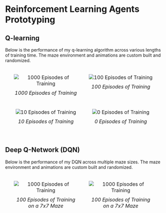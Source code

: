 # Reinforcement Learning Agents Prototyping

## Q-learning

Below is the performance of my q-learning algorithm across various lengths of training time. The maze environment and animations are custom built and randomized.

<div style="display: flex; justify-content: center; align-items: center; width: 100%; margin: auto;">
  <table style="width: 100%; max-width: 1000px; margin: auto; border-collapse: separate; border-spacing: 20px; text-align: center;">
    <tr>
      <td style="width: 50%; vertical-align: top; text-align: center;">
        <div style="display: flex; flex-direction: column; align-items: center;">
          <img src="https://github.com/user-attachments/assets/33fa15ff-e185-403a-9601-1bb800fc0c0a" alt="1000 Episodes of Training" style="max-width: 100%; height: auto; display: block; margin: 0 auto;" />
          <p style="margin-top: 10px;"><em>1000 Episodes of Training</em></p>
        </div>
      </td>
      <td style="width: 50%; vertical-align: top; text-align: center;">
        <div style="display: flex; flex-direction: column; align-items: center;">
          <img src="https://github.com/user-attachments/assets/f58ddf8f-b028-43c0-8407-a03b88475b46" alt="100 Episodes of Training" style="max-width: 100%; height: auto; display: block; margin: 0 auto;" />
          <p style="margin-top: 10px;"><em>100 Episodes of Training</em></p>
        </div>
      </td>
    </tr>
    <tr>
      <td style="width: 50%; vertical-align: top; text-align: center;">
        <div style="display: flex; flex-direction: column; align-items: center;">
          <img src="https://github.com/user-attachments/assets/9c0d8108-af4b-43d3-97af-e27ce31247de" alt="10 Episodes of Training" style="max-width: 100%; height: auto; display: block; margin: 0 auto;" />
          <p style="margin-top: 10px;"><em>10 Episodes of Training</em></p>
        </div>
      </td>
      <td style="width: 50%; vertical-align: top; text-align: center;">
        <div style="display: flex; flex-direction: column; align-items: center;">
          <img src="https://github.com/user-attachments/assets/419e25d1-9e0d-4799-8643-41a20486bd21" alt="0 Episodes of Training" style="max-width: 100%; height: auto; display: block; margin: 0 auto;" />
          <p style="margin-top: 10px;"><em>0 Episodes of Training</em></p>
        </div>
      </td>
    </tr>
  </table>
</div>

## Deep Q-Network (DQN)

Below is the performance of my DQN across multiple maze sizes. The maze environment and animations are custom built and randomized.

<div style="display: flex; justify-content: center; align-items: center; width: 100%; margin: auto;">
  <table style="width: 100%; max-width: 1000px; margin: auto; border-collapse: separate; border-spacing: 20px; text-align: center;">
    <tr>
      <td style="width: 50%; vertical-align: top; text-align: center;">
        <div style="display: flex; flex-direction: column; align-items: center;">
          <img src="https://github.com/user-attachments/assets/ba837f86-84d3-42fb-98b1-c60741158f3e" alt="1000 Episodes of Training" style="max-width: 100%; height: auto; display: block; margin: 0 auto;" />
          <p style="margin-top: 10px;"><em>100 Episodes of Training on a 7x7 Maze</em></p>
        </div>
      </td>
      <td style="width: 50%; vertical-align: top; text-align: center;">
        <div style="display: flex; flex-direction: column; align-items: center;">
          <img src="https://github.com/user-attachments/assets/2784793b-5771-4e97-9918-0f167cafd266" alt="1000 Episodes of Training" style="max-width: 100%; height: auto; display: block; margin: 0 auto;" />
          <p style="margin-top: 10px;"><em>100 Episodes of Training on a 7x7 Maze</em></p>
        </div>
      </td>
    </tr>
  </table>
</div>


